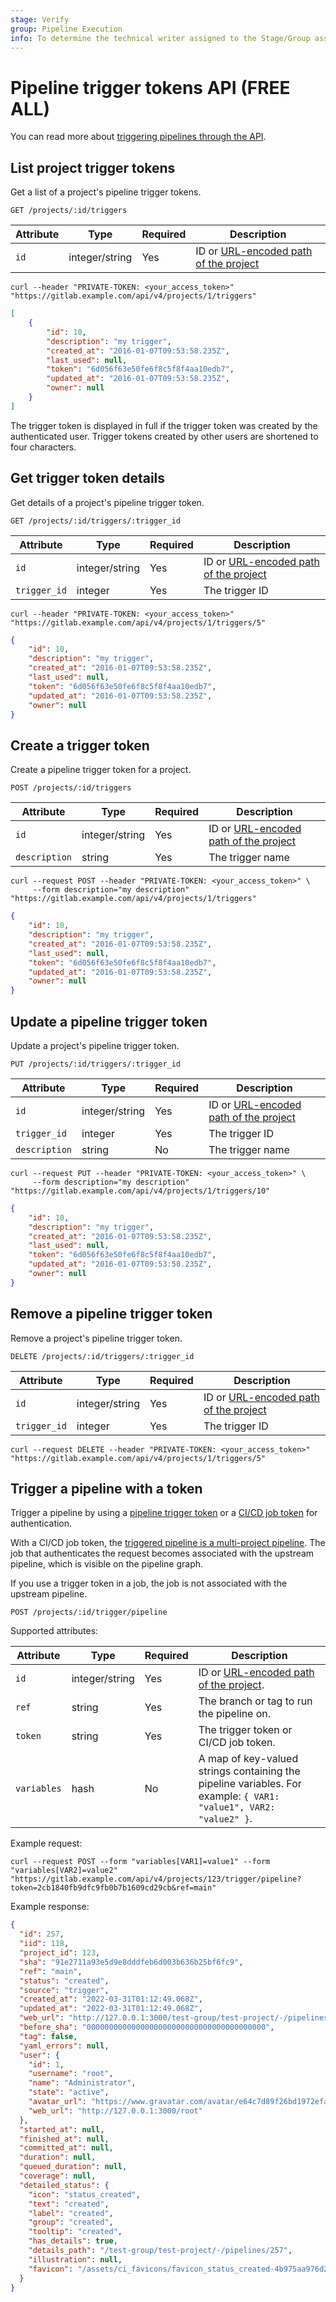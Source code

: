 ```yaml
---
stage: Verify
group: Pipeline Execution
info: To determine the technical writer assigned to the Stage/Group associated with this page, see https://handbook.gitlab.com/handbook/product/ux/technical-writing/#assignments
---
```


# Pipeline trigger tokens API **(FREE ALL)**

You can read more about [triggering pipelines through the API](../ci/triggers/index.md).

## List project trigger tokens

Get a list of a project's pipeline trigger tokens.

```plaintext
GET /projects/:id/triggers
```

| Attribute | Type           | Required | Description |
|-----------|----------------|----------|-------------|
| `id`      | integer/string | Yes      | ID or [URL-encoded path of the project](rest/index.md#namespaced-path-encoding) |

```shell
curl --header "PRIVATE-TOKEN: <your_access_token>" "https://gitlab.example.com/api/v4/projects/1/triggers"
```

```json
[
    {
        "id": 10,
        "description": "my trigger",
        "created_at": "2016-01-07T09:53:58.235Z",
        "last_used": null,
        "token": "6d056f63e50fe6f8c5f8f4aa10edb7",
        "updated_at": "2016-01-07T09:53:58.235Z",
        "owner": null
    }
]
```

The trigger token is displayed in full if the trigger token was created by the authenticated
user. Trigger tokens created by other users are shortened to four characters.

## Get trigger token details

Get details of a project's pipeline trigger token.

```plaintext
GET /projects/:id/triggers/:trigger_id
```

| Attribute    | Type           | Required | Description |
|--------------|----------------|----------|-------------|
| `id`         | integer/string | Yes      | ID or [URL-encoded path of the project](rest/index.md#namespaced-path-encoding) |
| `trigger_id` | integer        | Yes      | The trigger ID |

```shell
curl --header "PRIVATE-TOKEN: <your_access_token>" "https://gitlab.example.com/api/v4/projects/1/triggers/5"
```

```json
{
    "id": 10,
    "description": "my trigger",
    "created_at": "2016-01-07T09:53:58.235Z",
    "last_used": null,
    "token": "6d056f63e50fe6f8c5f8f4aa10edb7",
    "updated_at": "2016-01-07T09:53:58.235Z",
    "owner": null
}
```

## Create a trigger token

Create a pipeline trigger token for a project.

```plaintext
POST /projects/:id/triggers
```

| Attribute     | Type           | Required | Description |
|---------------|----------------|----------|-------------|
| `id`          | integer/string | Yes      | ID or [URL-encoded path of the project](rest/index.md#namespaced-path-encoding) |
| `description` | string         | Yes      | The trigger name |

```shell
curl --request POST --header "PRIVATE-TOKEN: <your_access_token>" \
     --form description="my description" "https://gitlab.example.com/api/v4/projects/1/triggers"
```

```json
{
    "id": 10,
    "description": "my trigger",
    "created_at": "2016-01-07T09:53:58.235Z",
    "last_used": null,
    "token": "6d056f63e50fe6f8c5f8f4aa10edb7",
    "updated_at": "2016-01-07T09:53:58.235Z",
    "owner": null
}
```

## Update a pipeline trigger token

Update a project's pipeline trigger token.

```plaintext
PUT /projects/:id/triggers/:trigger_id
```

| Attribute     | Type           | Required | Description |
|---------------|----------------|----------|-------------|
| `id`          | integer/string | Yes      | ID or [URL-encoded path of the project](rest/index.md#namespaced-path-encoding) |
| `trigger_id`  | integer        | Yes      | The trigger ID |
| `description` | string         | No       | The trigger name |

```shell
curl --request PUT --header "PRIVATE-TOKEN: <your_access_token>" \
     --form description="my description" "https://gitlab.example.com/api/v4/projects/1/triggers/10"
```

```json
{
    "id": 10,
    "description": "my trigger",
    "created_at": "2016-01-07T09:53:58.235Z",
    "last_used": null,
    "token": "6d056f63e50fe6f8c5f8f4aa10edb7",
    "updated_at": "2016-01-07T09:53:58.235Z",
    "owner": null
}
```

## Remove a pipeline trigger token

Remove a project's pipeline trigger token.

```plaintext
DELETE /projects/:id/triggers/:trigger_id
```

| Attribute    | Type           | Required | Description |
|--------------|----------------|----------|-------------|
| `id`         | integer/string | Yes      | ID or [URL-encoded path of the project](rest/index.md#namespaced-path-encoding) |
| `trigger_id` | integer        | Yes      | The trigger ID |

```shell
curl --request DELETE --header "PRIVATE-TOKEN: <your_access_token>" "https://gitlab.example.com/api/v4/projects/1/triggers/5"
```

## Trigger a pipeline with a token

Trigger a pipeline by using a [pipeline trigger token](../ci/triggers/index.md#create-a-pipeline-trigger-token)
or a [CI/CD job token](../ci/jobs/ci_job_token.md) for authentication.

With a CI/CD job token, the [triggered pipeline is a multi-project pipeline](../ci/pipelines/downstream_pipelines.md#trigger-a-multi-project-pipeline-by-using-the-api).
The job that authenticates the request becomes associated with the upstream pipeline,
which is visible on the pipeline graph.

If you use a trigger token in a job, the job is not associated with the upstream pipeline.

```plaintext
POST /projects/:id/trigger/pipeline
```

Supported attributes:

| Attribute   | Type           | Required | Description |
|-------------|----------------|----------|-------------|
| `id`        | integer/string | Yes      | ID or [URL-encoded path of the project](rest/index.md#namespaced-path-encoding). |
| `ref`       | string         | Yes      | The branch or tag to run the pipeline on. |
| `token`     | string         | Yes      | The trigger token or CI/CD job token. |
| `variables` | hash           | No       | A map of key-valued strings containing the pipeline variables. For example: `{ VAR1: "value1", VAR2: "value2" }`. |

Example request:

```shell
curl --request POST --form "variables[VAR1]=value1" --form "variables[VAR2]=value2" "https://gitlab.example.com/api/v4/projects/123/trigger/pipeline?token=2cb1840fb9dfc9fb0b7b1609cd29cb&ref=main"
```

Example response:

```json
{
  "id": 257,
  "iid": 118,
  "project_id": 123,
  "sha": "91e2711a93e5d9e8dddfeb6d003b636b25bf6fc9",
  "ref": "main",
  "status": "created",
  "source": "trigger",
  "created_at": "2022-03-31T01:12:49.068Z",
  "updated_at": "2022-03-31T01:12:49.068Z",
  "web_url": "http://127.0.0.1:3000/test-group/test-project/-/pipelines/257",
  "before_sha": "0000000000000000000000000000000000000000",
  "tag": false,
  "yaml_errors": null,
  "user": {
    "id": 1,
    "username": "root",
    "name": "Administrator",
    "state": "active",
    "avatar_url": "https://www.gravatar.com/avatar/e64c7d89f26bd1972efa854d13d7dd61?s=80&d=identicon",
    "web_url": "http://127.0.0.1:3000/root"
  },
  "started_at": null,
  "finished_at": null,
  "committed_at": null,
  "duration": null,
  "queued_duration": null,
  "coverage": null,
  "detailed_status": {
    "icon": "status_created",
    "text": "created",
    "label": "created",
    "group": "created",
    "tooltip": "created",
    "has_details": true,
    "details_path": "/test-group/test-project/-/pipelines/257",
    "illustration": null,
    "favicon": "/assets/ci_favicons/favicon_status_created-4b975aa976d24e5a3ea7cd9a5713e6ce2cd9afd08b910415e96675de35f64955.png"
  }
}
```
